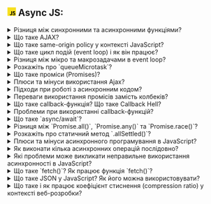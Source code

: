 <h2>
  <img src="../assets/JavaScript.png" width="20" height="20" />
  <span>Async JS:</span>
</h2>

<details>
  <summary>Різниця між синхронними та асинхронними функціями?</summary>
  <p>Відповідь на питання про різницю між синхронними та асинхронними функціями...</p>
</details>

<details>
  <summary>Що таке AJAX?</summary>
  <p>Відповідь на питання про AJAX...</p>
</details>

<details>
  <summary>Що таке same-origin policy у контексті JavaScript?</summary>
  <p>Відповідь на питання про same-origin policy у контексті JavaScript...</p>
</details>

<details>
  <summary>Що таке цикл подій (event loop) і як він працює?</summary>
  <p>Відповідь на питання про цикл подій (event loop) і як він працює...</p>
</details>

<details>
  <summary>Різниця між мікро та макрозадачами в event loop?</summary>
  <p>Відповідь на питання про різницю між мікро та макрозадачами в event loop...</p>
</details>

<details>
  <summary>Розкажіть про `queueMicrotask`?</summary>
  <p>Відповідь на питання про `queueMicrotask`...</p>
</details>

<details>
  <summary>Що таке проміси (Promises)?</summary>
  <p>Відповідь на питання про проміси (Promises)...</p>
</details>

<details>
  <summary>Плюси та мінуси використання Ajax?</summary>
  <p>Відповідь на питання про плюси та мінуси використання Ajax...</p>
</details>

<details>
  <summary>Підходи при роботі з асинхронним кодом?</summary>
  <p>Відповідь на питання про підходи при роботі з асинхронним кодом...</p>
</details>

<details>
  <summary>Переваги використання промісів замість колбеків?</summary>
  <p>Відповідь на питання про переваги використання промісів замість колбеків...</p>
</details>

<details>
  <summary>Що таке callback-функція? Що таке Callback Hell?</summary>
  <p>Відповідь на питання про callback-функцію та Callback Hell...</p>
</details>

<details>
  <summary>Проблеми при використанні callback-функцій?</summary>
  <p>Відповідь на питання про проблеми при використанні callback-функцій...</p>
</details>

<details>
  <summary>Що таке `async/await`?</summary>
  <p>Відповідь на питання про `async/await`...</p>
</details>

<details>
  <summary>Різниця між `Promise.all()`, `Promise.any()` та `Promise.race()`?</summary>
  <p>Відповідь на питання про різницю між `Promise.all()`, `Promise.any()` та `Promise.race()`...</p>
</details>

<details>
  <summary>Розкажіть про статичний метод `.allSettled()`?</summary>
  <p>Відповідь на питання про статичний метод `.allSettled()`...</p>
</details>

<details>
  <summary>Плюси та мінуси асинхронного програмування в JavaScript?</summary>
  <p>Відповідь на питання про плюси та мінуси асинхронного програмування в JavaScript...</p>
</details>

<details>
  <summary>Як виконати кілька асинхронних операцій послідовно?</summary>
  <p>Відповідь на питання про виконання кількох асинхронних операцій послідовно...</p>
</details>

<details>
  <summary>Які проблеми може викликати неправильне використання асинхронності в JavaScript?</summary>
  <p>Відповідь на питання про проблеми, які може викликати неправильне використання асинхронності в JavaScript...</p>
</details>

<details>
  <summary>Що таке `fetch()`? Як працює функція `fetch()`?</summary>
  <p>Відповідь на питання про `fetch()` та як працює ця функція...</p>
</details>

<details>
  <summary>Що таке JSON у JavaScript? Як його можна використовувати?</summary>
  <p>Відповідь на питання про JSON у JavaScript та як його можна використовувати...</p>
</details>

<details>
  <summary>Що таке і як працює коефіцієнт стиснення (compression ratio) у контексті веб-розробки?</summary>
  <p>Відповідь на питання про коефіцієнт стиснення (compression ratio) у контексті веб-розробки...</p>
</details>
